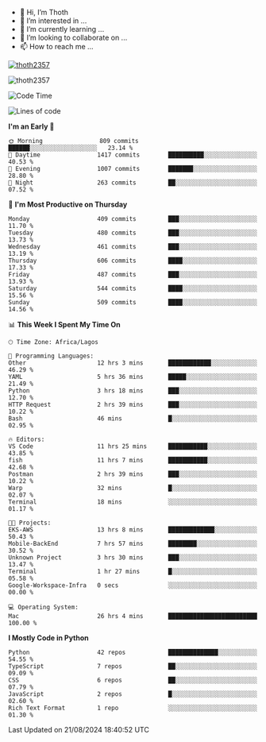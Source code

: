 <!---
thoth2357/thoth2357 is a ✨ special ✨ repository because its `README.md` (this file) appears on your GitHub profile.
You can click the Preview link to take a look at your changes.
--->

- 👋 Hi, I’m Thoth
- 👀 I’m interested in ...
- 🌱 I’m currently learning ...
- 💞️ I’m looking to collaborate on ...
- 📫 How to reach me ...


<p align="left"> <a href="https://github.com/ryo-ma/github-profile-trophy"><img src="https://github-profile-trophy.vercel.app/?username=thoth2357&theme=gruvbox&no-bg=true&no-frame=false&title=MultiLanguage,Commits,Repositories,Stars,Followers,PullRequest,Reviews,Issues" alt="thoth2357" /></a> </p>

<p align="left"> <img src="https://komarev.com/ghpvc/?username=thoth2357&label=Profile%20views&color=0e75b6&style=flat" alt="thoth2357" /> </p>

<!--START_SECTION:waka-->
![Code Time](http://img.shields.io/badge/Code%20Time-3%2C219%20hrs%2016%20mins-blue)

![Lines of code](https://img.shields.io/badge/From%20Hello%20World%20I%27ve%20Written-30.5%20million%20lines%20of%20code-blue)

**I'm an Early 🐤** 

```text
🌞 Morning                809 commits         ██████░░░░░░░░░░░░░░░░░░░   23.14 % 
🌆 Daytime                1417 commits        ██████████░░░░░░░░░░░░░░░   40.53 % 
🌃 Evening                1007 commits        ███████░░░░░░░░░░░░░░░░░░   28.80 % 
🌙 Night                  263 commits         ██░░░░░░░░░░░░░░░░░░░░░░░   07.52 % 
```
📅 **I'm Most Productive on Thursday** 

```text
Monday                   409 commits         ███░░░░░░░░░░░░░░░░░░░░░░   11.70 % 
Tuesday                  480 commits         ███░░░░░░░░░░░░░░░░░░░░░░   13.73 % 
Wednesday                461 commits         ███░░░░░░░░░░░░░░░░░░░░░░   13.19 % 
Thursday                 606 commits         ████░░░░░░░░░░░░░░░░░░░░░   17.33 % 
Friday                   487 commits         ███░░░░░░░░░░░░░░░░░░░░░░   13.93 % 
Saturday                 544 commits         ████░░░░░░░░░░░░░░░░░░░░░   15.56 % 
Sunday                   509 commits         ████░░░░░░░░░░░░░░░░░░░░░   14.56 % 
```


📊 **This Week I Spent My Time On** 

```text
🕑︎ Time Zone: Africa/Lagos

💬 Programming Languages: 
Other                    12 hrs 3 mins       ████████████░░░░░░░░░░░░░   46.29 % 
YAML                     5 hrs 36 mins       █████░░░░░░░░░░░░░░░░░░░░   21.49 % 
Python                   3 hrs 18 mins       ███░░░░░░░░░░░░░░░░░░░░░░   12.70 % 
HTTP Request             2 hrs 39 mins       ███░░░░░░░░░░░░░░░░░░░░░░   10.22 % 
Bash                     46 mins             █░░░░░░░░░░░░░░░░░░░░░░░░   02.95 % 

🔥 Editors: 
VS Code                  11 hrs 25 mins      ███████████░░░░░░░░░░░░░░   43.85 % 
fish                     11 hrs 7 mins       ███████████░░░░░░░░░░░░░░   42.68 % 
Postman                  2 hrs 39 mins       ███░░░░░░░░░░░░░░░░░░░░░░   10.22 % 
Warp                     32 mins             █░░░░░░░░░░░░░░░░░░░░░░░░   02.07 % 
Terminal                 18 mins             ░░░░░░░░░░░░░░░░░░░░░░░░░   01.17 % 

🐱‍💻 Projects: 
EKS-AWS                  13 hrs 8 mins       █████████████░░░░░░░░░░░░   50.43 % 
Mobile-BackEnd           7 hrs 57 mins       ████████░░░░░░░░░░░░░░░░░   30.52 % 
Unknown Project          3 hrs 30 mins       ███░░░░░░░░░░░░░░░░░░░░░░   13.47 % 
Terminal                 1 hr 27 mins        █░░░░░░░░░░░░░░░░░░░░░░░░   05.58 % 
Google-Workspace-Infra   0 secs              ░░░░░░░░░░░░░░░░░░░░░░░░░   00.00 % 

💻 Operating System: 
Mac                      26 hrs 4 mins       █████████████████████████   100.00 % 
```

**I Mostly Code in Python** 

```text
Python                   42 repos            ██████████████░░░░░░░░░░░   54.55 % 
TypeScript               7 repos             ██░░░░░░░░░░░░░░░░░░░░░░░   09.09 % 
CSS                      6 repos             ██░░░░░░░░░░░░░░░░░░░░░░░   07.79 % 
JavaScript               2 repos             █░░░░░░░░░░░░░░░░░░░░░░░░   02.60 % 
Rich Text Format         1 repo              ░░░░░░░░░░░░░░░░░░░░░░░░░   01.30 % 
```




 Last Updated on 21/08/2024 18:40:52 UTC
<!--END_SECTION:waka-->
<!--![](http://github-profile-summary-cards.vercel.app/api/cards/profile-details?username=thoth2357&theme=2077)

![](http://github-profile-summary-cards.vercel.app/api/cards/stats?username=thoth2357&theme=2077)![](http://github-profile-summary-cards.vercel.app/api/cards/productive-time?username=thoth2357&theme=2077&utcOffset=8) -->
